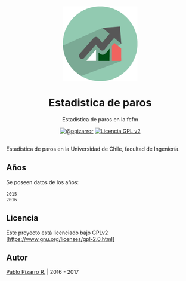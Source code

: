 <h1 align="center">
  <a href="http://ppizarror.com/estadistica-paros/" title="Estadistica de paros">
    <img alt="Estadistica de paros" src="icon.png" width="200px" height="200px" />
  </a>
  <br /><br />
  Estadistica de paros</h1>
<p align="center">Estadística de paros en la fcfm</p>
<div align="center"><a href="http://ppizarror.com"><img alt="@ppizarror" src="http://ppizarror.com/badges/autor.svg" /></a>
<a href="https://www.gnu.org/licenses/gpl-2.0.html/"><img alt="Licencia GPL v2" src="http://ppizarror.com/badges/licenciagpl2.svg" /></a>
</div><br />

Estadistica de paros en la Universidad de Chile, facultad de Ingeniería.

## Años
Se poseen datos de los años:
```
2015
2016
```

## Licencia
Este proyecto está licenciado bajo GPLv2 [https://www.gnu.org/licenses/gpl-2.0.html]

## Autor
<a href="http://ppizarror.com" title="ppizarror">Pablo Pizarro R.</a> | 2016 - 2017
